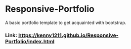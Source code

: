 # Responsive-Portfolio

A basic portfolio template to get acquainted with bootstrap.

### Link: https://kenny1211.github.io/Responsive-Portfolio/index.html
